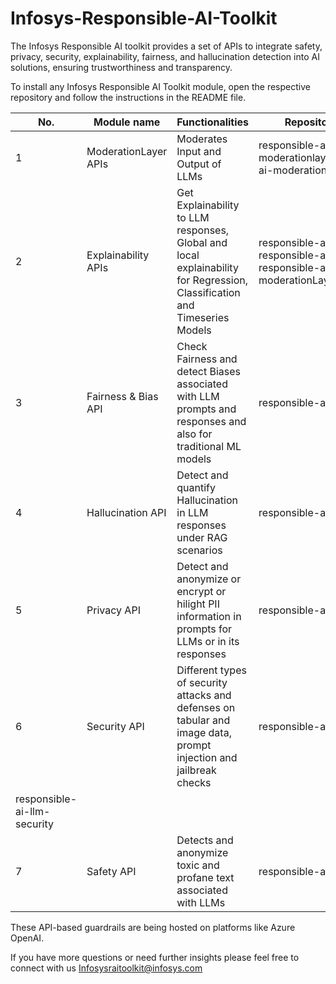 # **Infosys-Responsible-AI-Toolkit**
The Infosys Responsible AI toolkit provides a set of APIs to integrate safety, privacy, security, explainability, fairness, and hallucination detection into AI solutions, ensuring trustworthiness and transparency. 

To install any Infosys Responsible AI Toolkit module, open the respective repository and follow the instructions in the README file.

| No. | Module name | Functionalities | Repository names |
|---|---|---|---|
| 1 | ModerationLayer APIs  | Moderates Input and Output of LLMs | responsible-ai-moderationlayer,responsible-ai-moderationModel |
| 2 | Explainability APIs  | Get Explainability to LLM responses, Global and local explainability for Regression, Classification and Timeseries Models | responsible-ai-llm-explain,<br>responsible-ai-explainability,<br>responsible-ai-moderationLayer |
| 3 | Fairness & Bias API  | Check Fairness and detect Biases associated with LLM prompts and responses and also for traditional ML models | responsible-ai-fairness |
| 4 | Hallucination API  | Detect and quantify Hallucination in LLM responses under RAG scenarios | responsible-ai-hallucination |
| 5 | Privacy API  | Detect and anonymize or encrypt or hilight PII information in prompts for LLMs or in its responses | responsible-ai-privacy |
| 6 | Security API  | Different types of security attacks and defenses on tabular and image data, prompt injection and jailbreak checks | responsible-ai-security-API,
responsible-ai-llm-security |
| 7 | Safety API  | Detects and anonymize toxic and profane text associated with LLMs | responsible-ai-safety |


These API-based guardrails are being hosted on platforms like Azure OpenAI.

If you have more questions or need further insights please feel free to connect with us  Infosysraitoolkit@infosys.com


